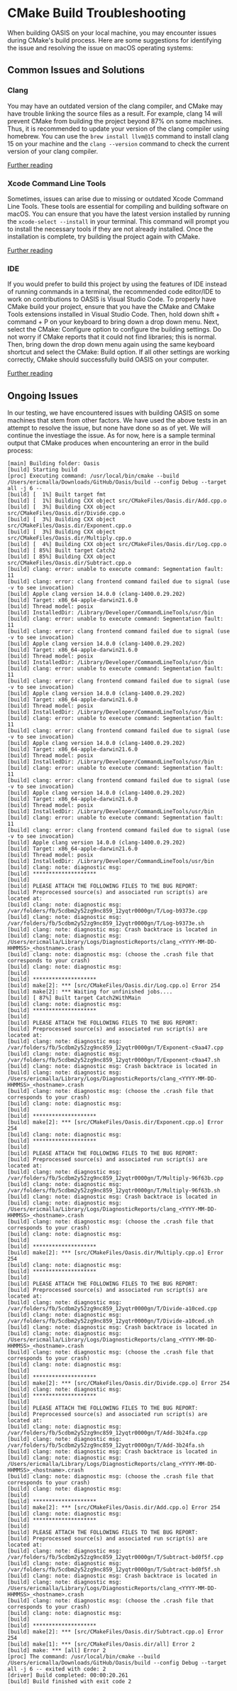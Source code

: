 # CMake Build Troubleshooting

When building OASIS on your local machine, you may encounter issues during CMake's build process. Here are some suggestions for identifying the issue and resolving the issue on macOS operating systems:

## Common Issues and Solutions

### Clang

You may have an outdated version of the clang compiler, and CMake may have trouble linking the source files as a result. For example, clang 14 will prevent CMake from building the project beyond 87% on some machines. Thus, it is recommended to update your version of the clang compiler using homebrew. You can use the `brew install llvm@15` command to install clang 15 on your machine and the `clang --version` command to check the current version of your clang compiler.

[Further reading](https://stackoverflow.com/questions/64225495/how-to-switch-from-apple-to-homebrew-installed-clang)

### Xcode Command Line Tools

Sometimes, issues can arise due to missing or outdated Xcode Command Line Tools. These tools are essential for compiling and building software on macOS. You can ensure that you have the latest version installed by running the `xcode-select --install` in your terminal. This command will prompt you to install the necessary tools if they are not already installed. Once the installation is complete, try building the project again with CMake.

[Further reading](https://stackoverflow.com/questions/32801638/cmake-error-at-cmakelists-txt30-project-no-cmake-c-compiler-could-be-found)

### IDE

If you would prefer to build this project by using the features of IDE instead of running commands in a terminal, the recommended code editor/IDE to work on contributions to OASIS is Visual Studio Code. To properly have CMake build your project, ensure that you have the CMake and CMake Tools extensions installed in Visual Studio Code. Then, hold down shift + command + P on your keyboard to bring down a drop down menu. Next, select the CMake: Configure option to configure the building settings. Do not worry if CMake reports that it could not find libraries; this is normal. Then, bring down the drop down menu again using the same keyboard shortcut and select the CMake: Build option. If all other settings are working correctly, CMake should successfully build OASIS on your computer.

[Further reading](https://stackoverflow.com/questions/73328916/how-to-set-cmake-build-configuration-in-vscode)

## Ongoing Issues

In our testing, we have encountered issues with building OASIS on some machines that stem from other factors. We have used the above tests in an attempt to resolve the issue, but none have done so as of yet. We will continue the investiage the issue. As for now, here is a sample terminal output that CMake produces when encountering an error in the build process:

```
[main] Building folder: Oasis 
[build] Starting build
[proc] Executing command: /usr/local/bin/cmake --build /Users/ericmalla/Downloads/GitHub/Oasis/build --config Debug --target all -j 6 --
[build] [  1%] Built target fmt
[build] [  1%] Building CXX object src/CMakeFiles/Oasis.dir/Add.cpp.o
[build] [  3%] Building CXX object src/CMakeFiles/Oasis.dir/Divide.cpp.o
[build] [  3%] Building CXX object src/CMakeFiles/Oasis.dir/Exponent.cpp.o
[build] [  3%] Building CXX object src/CMakeFiles/Oasis.dir/Multiply.cpp.o
[build] [  4%] Building CXX object src/CMakeFiles/Oasis.dir/Log.cpp.o
[build] [ 85%] Built target Catch2
[build] [ 85%] Building CXX object src/CMakeFiles/Oasis.dir/Subtract.cpp.o
[build] clang: error: unable to execute command: Segmentation fault: 11
[build] clang: error: clang frontend command failed due to signal (use -v to see invocation)
[build] Apple clang version 14.0.0 (clang-1400.0.29.202)
[build] Target: x86_64-apple-darwin21.6.0
[build] Thread model: posix
[build] InstalledDir: /Library/Developer/CommandLineTools/usr/bin
[build] clang: error: unable to execute command: Segmentation fault: 11
[build] clang: error: clang frontend command failed due to signal (use -v to see invocation)
[build] Apple clang version 14.0.0 (clang-1400.0.29.202)
[build] Target: x86_64-apple-darwin21.6.0
[build] Thread model: posix
[build] InstalledDir: /Library/Developer/CommandLineTools/usr/bin
[build] clang: error: unable to execute command: Segmentation fault: 11
[build] clang: error: clang frontend command failed due to signal (use -v to see invocation)
[build] Apple clang version 14.0.0 (clang-1400.0.29.202)
[build] Target: x86_64-apple-darwin21.6.0
[build] Thread model: posix
[build] InstalledDir: /Library/Developer/CommandLineTools/usr/bin
[build] clang: error: unable to execute command: Segmentation fault: 11
[build] clang: error: clang frontend command failed due to signal (use -v to see invocation)
[build] Apple clang version 14.0.0 (clang-1400.0.29.202)
[build] Target: x86_64-apple-darwin21.6.0
[build] Thread model: posix
[build] InstalledDir: /Library/Developer/CommandLineTools/usr/bin
[build] clang: error: unable to execute command: Segmentation fault: 11
[build] clang: error: clang frontend command failed due to signal (use -v to see invocation)
[build] Apple clang version 14.0.0 (clang-1400.0.29.202)
[build] Target: x86_64-apple-darwin21.6.0
[build] Thread model: posix
[build] InstalledDir: /Library/Developer/CommandLineTools/usr/bin
[build] clang: error: unable to execute command: Segmentation fault: 11
[build] clang: error: clang frontend command failed due to signal (use -v to see invocation)
[build] Apple clang version 14.0.0 (clang-1400.0.29.202)
[build] Target: x86_64-apple-darwin21.6.0
[build] Thread model: posix
[build] InstalledDir: /Library/Developer/CommandLineTools/usr/bin
[build] clang: note: diagnostic msg: 
[build] ********************
[build] 
[build] PLEASE ATTACH THE FOLLOWING FILES TO THE BUG REPORT:
[build] Preprocessed source(s) and associated run script(s) are located at:
[build] clang: note: diagnostic msg: /var/folders/fb/5cdbm2y52zg9nc859_12yqtr0000gn/T/Log-b9373e.cpp
[build] clang: note: diagnostic msg: /var/folders/fb/5cdbm2y52zg9nc859_12yqtr0000gn/T/Log-b9373e.sh
[build] clang: note: diagnostic msg: Crash backtrace is located in
[build] clang: note: diagnostic msg: /Users/ericmalla/Library/Logs/DiagnosticReports/clang_<YYYY-MM-DD-HHMMSS>_<hostname>.crash
[build] clang: note: diagnostic msg: (choose the .crash file that corresponds to your crash)
[build] clang: note: diagnostic msg: 
[build] 
[build] ********************
[build] make[2]: *** [src/CMakeFiles/Oasis.dir/Log.cpp.o] Error 254
[build] make[2]: *** Waiting for unfinished jobs....
[build] [ 87%] Built target Catch2WithMain
[build] clang: note: diagnostic msg: 
[build] ********************
[build] 
[build] PLEASE ATTACH THE FOLLOWING FILES TO THE BUG REPORT:
[build] Preprocessed source(s) and associated run script(s) are located at:
[build] clang: note: diagnostic msg: /var/folders/fb/5cdbm2y52zg9nc859_12yqtr0000gn/T/Exponent-c9aa47.cpp
[build] clang: note: diagnostic msg: /var/folders/fb/5cdbm2y52zg9nc859_12yqtr0000gn/T/Exponent-c9aa47.sh
[build] clang: note: diagnostic msg: Crash backtrace is located in
[build] clang: note: diagnostic msg: /Users/ericmalla/Library/Logs/DiagnosticReports/clang_<YYYY-MM-DD-HHMMSS>_<hostname>.crash
[build] clang: note: diagnostic msg: (choose the .crash file that corresponds to your crash)
[build] clang: note: diagnostic msg: 
[build] 
[build] ********************
[build] make[2]: *** [src/CMakeFiles/Oasis.dir/Exponent.cpp.o] Error 254
[build] clang: note: diagnostic msg: 
[build] ********************
[build] 
[build] PLEASE ATTACH THE FOLLOWING FILES TO THE BUG REPORT:
[build] Preprocessed source(s) and associated run script(s) are located at:
[build] clang: note: diagnostic msg: /var/folders/fb/5cdbm2y52zg9nc859_12yqtr0000gn/T/Multiply-96f63b.cpp
[build] clang: note: diagnostic msg: /var/folders/fb/5cdbm2y52zg9nc859_12yqtr0000gn/T/Multiply-96f63b.sh
[build] clang: note: diagnostic msg: Crash backtrace is located in
[build] clang: note: diagnostic msg: /Users/ericmalla/Library/Logs/DiagnosticReports/clang_<YYYY-MM-DD-HHMMSS>_<hostname>.crash
[build] clang: note: diagnostic msg: (choose the .crash file that corresponds to your crash)
[build] clang: note: diagnostic msg: 
[build] 
[build] ********************
[build] make[2]: *** [src/CMakeFiles/Oasis.dir/Multiply.cpp.o] Error 254
[build] clang: note: diagnostic msg: 
[build] ********************
[build] 
[build] PLEASE ATTACH THE FOLLOWING FILES TO THE BUG REPORT:
[build] Preprocessed source(s) and associated run script(s) are located at:
[build] clang: note: diagnostic msg: /var/folders/fb/5cdbm2y52zg9nc859_12yqtr0000gn/T/Divide-a10ced.cpp
[build] clang: note: diagnostic msg: /var/folders/fb/5cdbm2y52zg9nc859_12yqtr0000gn/T/Divide-a10ced.sh
[build] clang: note: diagnostic msg: Crash backtrace is located in
[build] clang: note: diagnostic msg: /Users/ericmalla/Library/Logs/DiagnosticReports/clang_<YYYY-MM-DD-HHMMSS>_<hostname>.crash
[build] clang: note: diagnostic msg: (choose the .crash file that corresponds to your crash)
[build] clang: note: diagnostic msg: 
[build] 
[build] ********************
[build] make[2]: *** [src/CMakeFiles/Oasis.dir/Divide.cpp.o] Error 254
[build] clang: note: diagnostic msg: 
[build] ********************
[build] 
[build] PLEASE ATTACH THE FOLLOWING FILES TO THE BUG REPORT:
[build] Preprocessed source(s) and associated run script(s) are located at:
[build] clang: note: diagnostic msg: /var/folders/fb/5cdbm2y52zg9nc859_12yqtr0000gn/T/Add-3b24fa.cpp
[build] clang: note: diagnostic msg: /var/folders/fb/5cdbm2y52zg9nc859_12yqtr0000gn/T/Add-3b24fa.sh
[build] clang: note: diagnostic msg: Crash backtrace is located in
[build] clang: note: diagnostic msg: /Users/ericmalla/Library/Logs/DiagnosticReports/clang_<YYYY-MM-DD-HHMMSS>_<hostname>.crash
[build] clang: note: diagnostic msg: (choose the .crash file that corresponds to your crash)
[build] clang: note: diagnostic msg: 
[build] 
[build] ********************
[build] make[2]: *** [src/CMakeFiles/Oasis.dir/Add.cpp.o] Error 254
[build] clang: note: diagnostic msg: 
[build] ********************
[build] 
[build] PLEASE ATTACH THE FOLLOWING FILES TO THE BUG REPORT:
[build] Preprocessed source(s) and associated run script(s) are located at:
[build] clang: note: diagnostic msg: /var/folders/fb/5cdbm2y52zg9nc859_12yqtr0000gn/T/Subtract-bd0f5f.cpp
[build] clang: note: diagnostic msg: /var/folders/fb/5cdbm2y52zg9nc859_12yqtr0000gn/T/Subtract-bd0f5f.sh
[build] clang: note: diagnostic msg: Crash backtrace is located in
[build] clang: note: diagnostic msg: /Users/ericmalla/Library/Logs/DiagnosticReports/clang_<YYYY-MM-DD-HHMMSS>_<hostname>.crash
[build] clang: note: diagnostic msg: (choose the .crash file that corresponds to your crash)
[build] clang: note: diagnostic msg: 
[build] 
[build] ********************
[build] make[2]: *** [src/CMakeFiles/Oasis.dir/Subtract.cpp.o] Error 254
[build] make[1]: *** [src/CMakeFiles/Oasis.dir/all] Error 2
[build] make: *** [all] Error 2
[proc] The command: /usr/local/bin/cmake --build /Users/ericmalla/Downloads/GitHub/Oasis/build --config Debug --target all -j 6 -- exited with code: 2
[driver] Build completed: 00:00:20.261
[build] Build finished with exit code 2
```